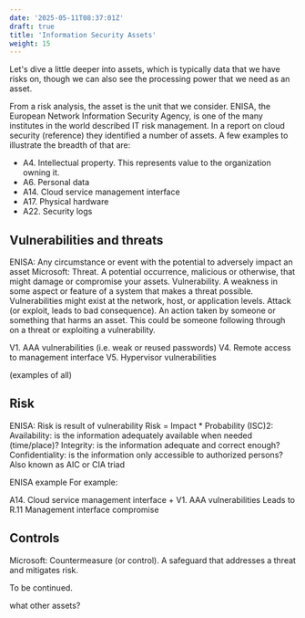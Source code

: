 ```yaml
---
date: '2025-05-11T08:37:01Z'
draft: true
title: 'Information Security Assets'
weight: 15
---
```


Let's dive a little deeper into assets, which is typically data that we have risks on, though we can also see the processing power that we need as an asset.

From a risk analysis, the asset is the unit that we consider.
ENISA, the European Network Information Security Agency, is one of the many institutes in the world described IT risk management.
In a report on cloud security (reference) they identified a number of assets.
A few examples to illustrate the breadth of that are:

- A4. Intellectual property. This represents value to the organization owning it.
- A6. Personal data
- A14. Cloud service management interface 
- A17. Physical hardware
- A22. Security logs

## Vulnerabilities and threats

ENISA: Any circumstance or event with the potential to adversely impact an asset 
Microsoft:
Threat. A potential occurrence, malicious or otherwise, that might damage or compromise your assets.
Vulnerability. A weakness in some aspect or feature of a system that makes a threat possible. Vulnerabilities might exist at the network, host, or application levels.
Attack (or exploit, leads to bad consequence). An action taken by someone or something that harms an asset. This could be someone following through on a threat or exploiting a vulnerability.

V1. AAA vulnerabilities (i.e. weak or reused passwords)
V4. Remote access to management interface
V5. Hypervisor vulnerabilities

(examples of all)

## Risk

ENISA: Risk is result of vulnerability 
Risk = Impact * Probability
 (ISC)2:
Availability: is the information adequately available when needed (time/place)?
Integrity: is the information adequate and correct enough?
Confidentiality: is the information only accessible to authorized persons?
Also known as AIC or CIA triad


ENISA example
For example:

A14. Cloud service management interface
+
V1. AAA vulnerabilities
Leads to 
R.11 Management interface compromise

## Controls

Microsoft: Countermeasure (or control). A safeguard that addresses a threat and mitigates risk.


To be continued.

what other assets?
